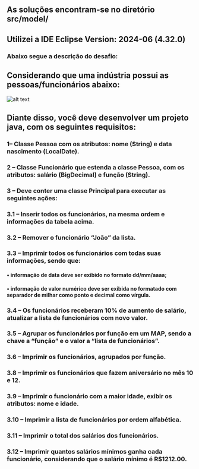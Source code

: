 ## <p>As soluções encontram-se no diretório src/model/<br>
## Utilizei a IDE Eclipse Version: 2024-06 (4.32.0)</p>

### <p>Abaixo segue a descrição do desafio:


## Considerando que uma indústria possui as pessoas/funcionários abaixo:
![alt text](https://bucket-custom-test-images-prod.gupy.io/production/companies/17494/images/custom-test-102943-question-eee278f5-a195-4265-956e-dcfcef31bafb.png)

## Diante disso, você deve desenvolver um projeto java, com os seguintes requisitos:

### 1– Classe Pessoa com os atributos: nome (String) e data nascimento (LocalDate).

### 2 – Classe Funcionário que estenda a classe Pessoa, com os atributos: salário (BigDecimal) e função (String).

### 3 – Deve conter uma classe Principal para executar as seguintes ações:
### 3.1 – Inserir todos os funcionários, na mesma ordem e informações da tabela acima.
### 3.2 – Remover o funcionário “João” da lista.
### 3.3 – Imprimir todos os funcionários com todas suas informações, sendo que:
#### • informação de data deve ser exibido no formato dd/mm/aaaa;
#### • informação de valor numérico deve ser exibida no formatado com separador de milhar como ponto e decimal como vírgula.
### 3.4 – Os funcionários receberam 10% de aumento de salário, atualizar a lista de funcionários com novo valor.
### 3.5 – Agrupar os funcionários por função em um MAP, sendo a chave a “função” e o valor a “lista de funcionários”.
### 3.6 – Imprimir os funcionários, agrupados por função.
### 3.8 – Imprimir os funcionários que fazem aniversário no mês 10 e 12.
### 3.9 – Imprimir o funcionário com a maior idade, exibir os atributos: nome e idade.
### 3.10 – Imprimir a lista de funcionários por ordem alfabética.
### 3.11 – Imprimir o total dos salários dos funcionários.
### 3.12 – Imprimir quantos salários mínimos ganha cada funcionário, considerando que o salário mínimo é R$1212.00. </p>
